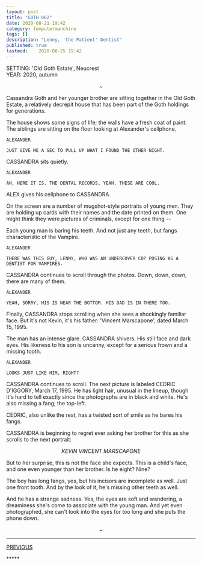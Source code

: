 ```yaml
---
layout: post
title: "GOTH 002"
date: 2020-08-21 19:42
category: femputermanchine
tags: []
description: "Lenny, 'the Patient' Dentist"
published: true
lastmod:	2020-08-25 19:42
---
```

[//]: # ( 8/25/20  -added)

SETTING: 'Old Goth Estate', Neucrest<br/>
YEAR: 2020, autumn

<center>~</center>

Cassandra Goth and her younger brother are sitting together in the Old Goth Estate, a relatively decrepit house that has been part of the Goth holdings for generations.

The house shows some signs of life; the walls have a fresh coat of paint. The siblings are sitting on the floor looking at Alexander's cellphone.

``` 
ALEXANDER 

JUST GIVE ME A SEC TO PULL UP WHAT I FOUND THE OTHER NIGHT.
``` 

CASSANDRA sits quietly.

```
ALEXANDER 

AH, HERE IT IS. THE DENTAL RECORDS, YEAH. THESE ARE COOL.
```

ALEX gives his cellphone to CASSANDRA. 

On the screen are a number of mugshot-style portraits of young men. They are holding up cards with their names and the date printed on them. One might think they were pictures of criminals, except for one thing --

Each young man is baring his teeth. And not just any teeth, but fangs characteristic of the Vampire.

```
ALEXANDER 

THERE WAS THIS GUY, LENNY, WHO WAS AN UNDERCOVER COP POSING AS A DENTIST FOR VAMPIRES.
```

CASSANDRA continues to scroll through the photos. Down, down, down, there are many of them.

```
ALEXANDER 

YEAH, SORRY, HIS IS NEAR THE BOTTOM. HIS DAD IS IN THERE TOO.
```

Finally, CASSANDRA stops scrolling when she sees a shockingly familiar face. But it's not Kevin, it's his father: 'Vincent Marscapone', dated March 15, 1995.

The man has an intense glare. CASSANDRA shivers. His still face and dark eyes. His likeness to his son is uncanny, except for a serious frown and a missing tooth.

```
ALEXANDER 

LOOKS JUST LIKE HIM, RIGHT?
```

CASSANDRA continues to scroll. The next picture is labeled CEDRIC D'IGGORY, March 17, 1995. He has light hair, unusual in the lineup, though it's hard to tell exactly since the photographs are in black and white. He's also missing a fang; the top-left. 

CEDRIC, also unlike the rest, has a twisted sort of smile as he bares his fangs. 

CASSANDRA is beginning to regret ever asking her brother for this as she scrolls to the next portrait:

<center><I>KEVIN VINCENT MARSCAPONE</I></center>

But to her surprise, this is not the face she expects. This is a child's face, and one even younger than her brother. Is he eight? Nine?

The boy has long fangs, yes, but his incisors are incomplete as well. Just one front tooth. And by the look of it, he's missing other teeth as well.

And he has a strange sadness. Yes, the eyes are soft and wandering, a dreaminess she's come to associate with the young man. And yet even photographed, she can't look into the eyes for too long and she puts the phone down.

<center>~</center>

*****
<div class="fpmc-nav">

<span class="fpmc-nav-prev"><a href="{{ 'goth-i' | prepend: site.baseurl }}">PREVIOUS</a></span> 

<!--<span class="fpmc-nav-next"><a href="{{ 'aegwain-ix' | prepend: site.baseurl }}">NEXT</a></span> --> 



</div>
*****
